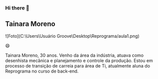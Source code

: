### Hi there 👋

## Tainara Moreno 

![Foto](C:\Users\Usuário Groove\Desktop\Reprograma/aula1.png)

:smile:

Tainara Moreno, 30 anos. Venho da área da indústria, atuava como desenhista mecânica e planejamento e controle da produção. 
Estou em processo de transição de carreia para área de Ti, atualmente aluna do Reprograma no curso de back-end.  


